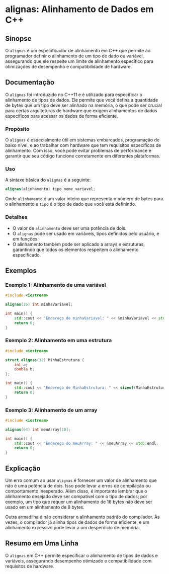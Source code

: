 <!--
Meta Description: # alignas: Alinhamento de Dados em C++ ## Sinopse O `alignas` é um especificador de alinhamento em C++ que permite ao programador definir o alinhament...
Meta Keywords: alinhamento, que, alignas, dados, tipo
-->

# alignas: Alinhamento de Dados em C++

## Sinopse
O `alignas` é um especificador de alinhamento em C++ que permite ao programador definir o alinhamento de um tipo de dado ou variável, assegurando que ele respeite um limite de alinhamento específico para otimizações de desempenho e compatibilidade de hardware.

## Documentação
O `alignas` foi introduzido no C++11 e é utilizado para especificar o alinhamento de tipos de dados. Ele permite que você defina a quantidade de bytes que um tipo deve ser alinhado na memória, o que pode ser crucial para certas arquiteturas de hardware que exigem alinhamentos de dados específicos para acessar os dados de forma eficiente.

### Propósito
O `alignas` é especialmente útil em sistemas embarcados, programação de baixo nível, e ao trabalhar com hardware que tem requisitos específicos de alinhamento. Com isso, você pode evitar problemas de performance e garantir que seu código funcione corretamente em diferentes plataformas.

### Uso
A sintaxe básica do `alignas` é a seguinte:

```cpp
alignas(alinhamento) tipo nome_variavel;
```

Onde `alinhamento` é um valor inteiro que representa o número de bytes para o alinhamento e `tipo` é o tipo de dado que você está definindo.

### Detalhes
- O valor de `alinhamento` deve ser uma potência de dois.
- O `alignas` pode ser usado em variáveis, tipos definidos pelo usuário, e em funções.
- O alinhamento também pode ser aplicado a arrays e estruturas, garantindo que todos os elementos respeitem o alinhamento especificado.

## Exemplos

### Exemplo 1: Alinhamento de uma variável
```cpp
#include <iostream>

alignas(16) int minhaVariavel;

int main() {
    std::cout << "Endereço de minhaVariavel: " << &minhaVariavel << std::endl;
    return 0;
}
```

### Exemplo 2: Alinhamento em uma estrutura
```cpp
#include <iostream>

struct alignas(32) MinhaEstrutura {
    int a;
    double b;
};

int main() {
    std::cout << "Endereço de MinhaEstrutura: " << sizeof(MinhaEstrutura) << std::endl;
    return 0;
}
```

### Exemplo 3: Alinhamento de um array
```cpp
#include <iostream>

alignas(64) int meuArray[10];

int main() {
    std::cout << "Endereço do meuArray: " << &meuArray << std::endl;
    return 0;
}
```

## Explicação
Um erro comum ao usar `alignas` é fornecer um valor de alinhamento que não é uma potência de dois. Isso pode levar a erros de compilação ou comportamento inesperado. Além disso, é importante lembrar que o alinhamento desejado deve ser compatível com o tipo de dados; por exemplo, um tipo que requer um alinhamento de 16 bytes não deve ser usado em um alinhamento de 8 bytes.

Outra armadilha é não considerar o alinhamento padrão do compilador. Às vezes, o compilador já alinha tipos de dados de forma eficiente, e um alinhamento excessivo pode levar a um desperdício de memória.

## Resumo em Uma Linha
O `alignas` em C++ permite especificar o alinhamento de tipos de dados e variáveis, assegurando desempenho otimizado e compatibilidade com requisitos de hardware.